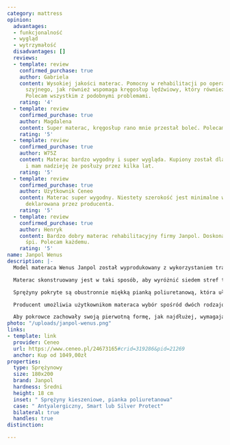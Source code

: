 ```yaml
---
category: mattress
opinion:
  advantages:
  - funkcjonalność
  - wygląd
  - wytrzymałość
  disadvantages: []
  reviews:
  - template: review
    confirmed_purchase: true
    author: Gabriela
    content: Wysokiej jakości materac. Pomocny w rehabilitacji po operacji kręgosłupa
      szyjnego, jak również wspomaga kręgosłup lędźwiowy, który również będzie operowany.
      Polecam wszystkim z podobnymi problemami.
    rating: '4'
  - template: review
    confirmed_purchase: true
    author: Magdalena
    content: Super materac, kręgosłup rano mnie przestał boleć. Polecam
    rating: '5'
  - template: review
    confirmed_purchase: true
    author: W75Z
    content: Materac bardzo wygodny i super wygląda. Kupiony został dla córki 14 lat
      i mam nadzieję że posłuży przez kilka lat.
    rating: '5'
  - template: review
    confirmed_purchase: true
    author: Użytkownik Ceneo
    content: Materac super wygodny. Niestety szerokość jest minimalne większa niż
      deklarowana przez producenta.
    rating: '5'
  - template: review
    confirmed_purchase: true
    author: Henryk
    content: Bardzo dobry materac rehabilitacyjny firmy Janpol. Doskonale się na nim
      śpi. Polecam każdemu.
    rating: '5'
name: Janpol Wenus
description: |-
  Model materaca Wenus Janpol został wyprodukowany z wykorzystaniem tradycyjnych sprężyn kieszeniowych. Zostały one zamknięte w niewielkich kieszeniach, które rozmieszczono z gęstością 260 pojedynczych sprężyn na powierzchni metra kwadratowego. Elementy te są niezależne od siebie nawzajem, a każda z nich wykonuje indywidualną pracę pod naciskiem ciała, dostosowując się przy tym do każdej sylwetki.

  Materac skonstruowany jest w taki sposób, aby wyróżnić siedem stref twardości, których zadaniem jest podparcie poszczególnych części ciała. Ta wyjątkowa właściwość zapewnia odpowiednie podtrzymanie każdej partii ciała, dzięki czemu zachowana jest prawidłowa krzywizna kręgosłupa, a mięśnie odpoczywają podczas snu.

  Sprężyny pokryte są obustronnie miękką pianką poliuretanową, która ułatwia dopasowanie materaca do kształtu ciała - niezależnie od pozycji przyjętej podczas wypoczynku. Pianka zastosowana po obu stronach pozwala także na dwustronne użytkowanie materaca, co w znacznej mierze wpływa na wydłużenie wytrzymałości produktu.

  Producent umożliwia użytkownikom materaca wybór spośród dwóch rodzajów pokrowców antybakteryjnych. Dostępne są powłoki: Silver Protect oraz Smart. Wybierając pierwszy z proponowanych pokrowców, użytkownicy materaca zyskują w zamian działanie bakteriobójcze. Srebro wykorzystane do produkcji okrycia zapobiega rozwojowi alergenów, zapewniając przy tym zdrowy i bezpieczny sen wszystkim alergikom. Natomiast pokrowiec Smart jest wyjątkowo miękki i delikatny dla skóry. Dzięki temu wypoczynek jest komfortowy i sprawia przyjemność.

  Aby pokrowce zachowały swoją pierwotną formę, jak najdłużej, wymagają odpowiedniej pielęgnacji. Z tego względu model Silver Protect należy prać w temperaturze maksymalnie 40 stopni, natomiast pokrowiec typu Smart w temperaturze nie większej niż 60°C.
photo: "/uploads/janpol-wenus.png"
links:
- template: link
  provider: Ceneo
  url: https://www.ceneo.pl/24673165#crid=319286&pid=21269
  anchor: Kup od 1049,00zł
properties:
  type: Sprężynowy
  size: 180x200
  brand: Janpol
  hardness: Średni
  height: 18 cm
  inset: " Sprężyny kieszeniowe, pianka poliuretanowa"
  case: " Antyalergiczny, Smart lub Silver Protect"
  bilateral: true
  handles: true
distinction:

---
```

